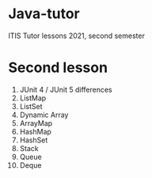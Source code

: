 # Java-tutor
ITIS Tutor lessons 2021, second semester

# Second lesson
1. JUnit 4 / JUnit 5 differences
2. ListMap
3. ListSet
4. Dynamic Array
5. ArrayMap
6. HashMap
7. HashSet
6. Stack
7. Queue
8. Deque